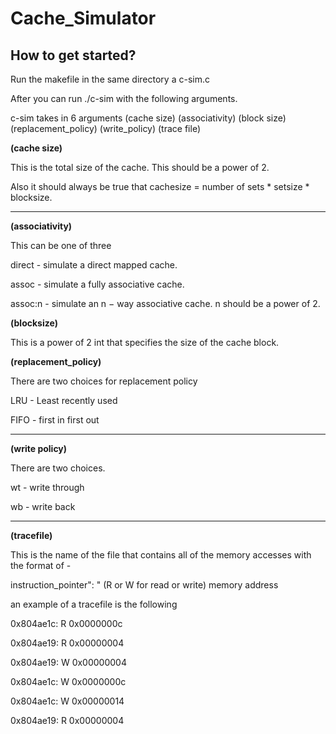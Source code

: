 # Cache_Simulator
## How to get started?
Run the makefile in the same directory a c-sim.c

After you can run ./c-sim with the following arguments.

c-sim takes in 6 arguments (cache size) (associativity) (block size) (replacement_policy) (write_policy) (trace file)

**(cache size)**

This is the total size of the cache. This should be a power of 2.

Also it should always be true that cachesize = number of sets * setsize * blocksize.

______________________________________

**(associativity)**

This can be one of three

direct - simulate a direct mapped cache.

assoc - simulate a fully associative cache.

assoc:n - simulate an n − way associative cache. n should be a power of 2.

**(blocksize)**

This is a power of 2 int that specifies the size of the cache block.

**(replacement_policy)**

There are two choices for replacement policy

LRU - Least recently used

FIFO - first in first out

______________________________________


**(write policy)**

There are two choices.

wt - write through

wb - write back

______________________________________


**(tracefile)**


This is the name of the file that contains all of the memory accesses with the format of -

instruction_pointer": " (R or W for read or write) memory address

an example of a tracefile is the following

0x804ae1c: R 0x0000000c

0x804ae19: R 0x00000004

0x804ae19: W 0x00000004

0x804ae1c: W 0x0000000c

0x804ae1c: W 0x00000014

0x804ae19: R 0x00000004


